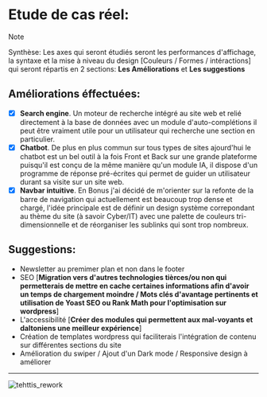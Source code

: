 # Etude de cas réel:
> [!NOTE]
> Synthèse: Les axes qui seront étudiés seront les performances d'affichage, la syntaxe et la mise à niveau du design [Couleurs / Formes / intéractions] qui seront répartis en 2 sections: **Les Améliorations** et **Les suggestions**
## Améliorations éffectuées:
- [X] **Search engine**. Un moteur de recherche intégré au site web et relié directement à la base de données avec un module d'auto-complétions il peut être vraiment utile pour un utilisateur qui recherche une section en particulier.
- [X] **Chatbot**. De plus en plus commun sur tous types de sites ajourd'hui le chatbot est un bel outil à la fois Front et Back sur une grande plateforme puisqu'il est conçu de la même manière qu'un module IA, il dispose d'un programme de réponse pré-écrites qui permet de guider un utilisateur durant sa visite sur un site web.
- [X] **Navbar intuitive**. En Bonus j'ai décidé de m'orienter sur la refonte de la barre de navigation qui actuellement est beaucoup trop dense et chargé, l'idée principale est de définir un design système correpondant au thème du site (à savoir Cyber/IT) avec une palette de couleurs tri-dimensionnelle et de réorganiser les sublinks qui sont trop nombreux.
## Suggestions:
- Newsletter au premimer plan et non dans le footer
- SEO [**Migration vers d'autres technologies tièrces/ou non qui permetterais de mettre en cache certaines informations afin d'avoir un temps de chargement moindre / Mots clés d'avantage pertinents et utilisation de Yoast SEO ou Rank Math pour l'optimisation sur wordpress**]
- L'accessibilité [**Créer des modules qui permettent aux mal-voyants et daltoniens une meilleur expérience**]
- Création de templates wordpress qui faciliterais l'intégration de contenu sur différentes sections du site
- Amélioration du swiper / Ajout d'un Dark mode / Responsive design à améliorer
--------------------------------------------------------------------------------------------------------------------------------------------------------------------
![tehttis_rework](https://github.com/user-attachments/assets/32c3dfd2-ba85-4ab4-a30f-96a76157ca4f)
